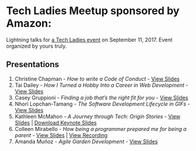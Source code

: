 # Tech Ladies Meetup sponsored by Amazon: 

Lightning talks for [a Tech Ladies event](eventbrite.com/e/tech-ladies-boston-meetup-sponsored-by-amazon-tickets-36476335702) on September 11, 2017. Event organized by yours truly.

## Presentations
1. Christine Chapman - _How to write a Code of Conduct_ - [View Slides](https://czchapma.github.io/tech-ladies-lightning-talks/)
2. Tai Dailey - _How I Turned a Hobby Into a Career in Web Development_ - [View Slides](https://tairemad.github.io/tech-ladies-lightning-talk/)
3. Casey Gruppioni - _Finding a job that’s the right fit for you_ - [View Slides](http://anything.codes/tech-ladies-2017-09-11/3-casey)
4. Nhori Lopchan-Tamang - _The Software Development Lifecycle in GIFs_ - [View Slides](https://nhorilopchan.github.io/tech-ladies-lightning-talks/)
5. Kathleen McMahon - _A Journey through Tech: Origin Stories_ - [View Slides](https://resource11.github.io/tech-ladies-lightning-talk-091117/assets/player/KeynoteDHTMLPlayer.html) | [Download Keynote Slides](https://www.dropbox.com/s/imznksj4p8yect1/TechLadies-091117-kmcmahon-final.key?dl=0)
6. Colleen Mirabello - _How being a programmer prepared me for being a parent_ - [View Slides](http://anything.codes/tech-ladies-2017-09-11/6-colleen) | [View Recording](https://youtu.be/_6Kj9qm2UU4)
7. Amanda Muñoz - _Agile Garden Development_ - [View Slides](https://amandamunoz.github.io/tech-ladies-agile-gardening/)